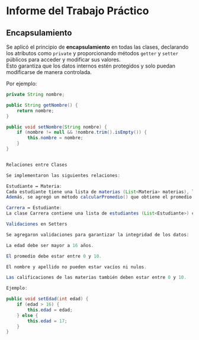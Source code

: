 # Informe del Trabajo Práctico

## Encapsulamiento
Se aplicó el principio de **encapsulamiento** en todas las clases, declarando los atributos como `private` y proporcionando métodos `getter` y `setter` públicos para acceder y modificar sus valores.  
Esto garantiza que los datos internos estén protegidos y solo puedan modificarse de manera controlada.

Por ejemplo:
```java
private String nombre;

public String getNombre() {
    return nombre;
}

public void setNombre(String nombre) {
    if (nombre != null && !nombre.trim().isEmpty()) {
        this.nombre = nombre;
    }
}


Relaciones entre Clases

Se implementaron las siguientes relaciones:

Estudiante ↔ Materia:
Cada estudiante tiene una lista de materias (List<Materia> materias), lo que representa una relación "uno a muchos".
Además, se agregó un método calcularPromedio() que obtiene el promedio de calificaciones.

Carrera ↔ Estudiante:
La clase Carrera contiene una lista de estudiantes (List<Estudiante>) con métodos para agregar, listar y buscar estudiantes.

Validaciones en Setters

Se agregaron validaciones para garantizar la integridad de los datos:

La edad debe ser mayor a 16 años.

El promedio debe estar entre 0 y 10.

El nombre y apellido no pueden estar vacíos ni nulos.

Las calificaciones de las materias también deben estar entre 0 y 10.

Ejemplo:

public void setEdad(int edad) {
    if (edad > 16) {
        this.edad = edad;
    } else {
        this.edad = 17;
    }
}
